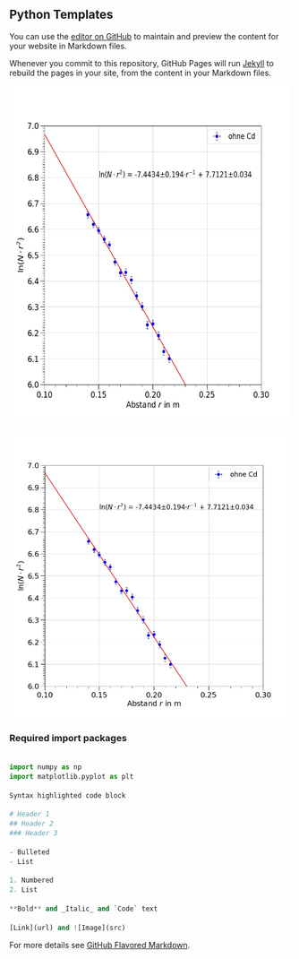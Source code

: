 ## Python Templates

You can use the [editor on GitHub](https://github.com/anselm-baur/p1/edit/master/README.md) to maintain and preview the content for your website in Markdown files.

Whenever you commit to this repository, GitHub Pages will run [Jekyll](https://jekyllrb.com/) to rebuild the pages in your site, from the content in your Markdown files.

<img src="https://github.com/anselm-baur/python_templates/blob/master/fig/plot.jpg" alt="data points and fit" style="width:500px;height:600px;">

![useful image](https://github.com/anselm-baur/python_templates/blob/master/fig/plot.jpg)

### Required import packages

```python

import numpy as np
import matplotlib.pyplot as plt

Syntax highlighted code block

# Header 1
## Header 2
### Header 3

- Bulleted
- List

1. Numbered
2. List

**Bold** and _Italic_ and `Code` text

[Link](url) and ![Image](src)
```

For more details see [GitHub Flavored Markdown](https://guides.github.com/features/mastering-markdown/).
